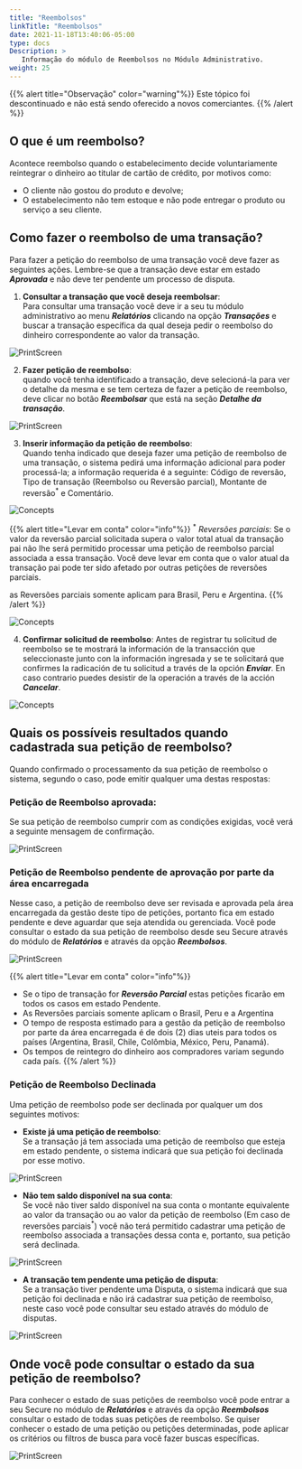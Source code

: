 ```yaml
---
title: "Reembolsos"
linkTitle: "Reembolsos"
date: 2021-11-18T13:40:06-05:00
type: docs
Description: >
   Informação do módulo de Reembolsos no Módulo Administrativo.
weight: 25
---
```


{{% alert title="Observação" color="warning"%}}
Este tópico foi descontinuado e não está sendo oferecido a novos comerciantes.
{{% /alert %}}

## O que é um reembolso?
Acontece reembolso quando o estabelecimento decide voluntariamente reintegrar o dinheiro ao titular de cartão de crédito, por motivos como:  
* O cliente não gostou do produto e devolve;
* O estabelecimento não tem estoque e não pode entregar o produto ou serviço a seu cliente.
 
## Como fazer o reembolso de uma transação?
Para fazer a petição do reembolso de uma transação você deve fazer as seguintes ações. Lembre-se que a transação deve estar em estado _**Aprovada**_ e não deve ter pendente um processo de disputa.

1. **Consultar a transação que você deseja reembolsar**:<br>
Para consultar uma transação você deve ir a seu tu módulo administrativo ao menu _**Relatórios**_ clicando na opção _**Transações**_ e buscar a transação específica da qual deseja pedir o reembolso do dinheiro correspondente ao valor da transação.

![PrintScreen](https://raw.githubusercontent.com/developers-payu-latam/developers-payu-latam.github.io/master/images/soluciones-adicionales-pt/reembolsos/reportes.png)
 
2. **Fazer petição de reembolso**:<br>
quando você tenha identificado a transação, deve selecioná-la para ver o detalhe da mesma e se tem certeza de fazer a petição de reembolso, deve clicar no botão _**Reembolsar**_ que está na seção _**Detalhe da transação**_.

![PrintScreen](https://raw.githubusercontent.com/developers-payu-latam/developers-payu-latam.github.io/master/images/soluciones-adicionales-pt/reembolsos/reembolso_clic.png)
 
3. **Inserir informação da petição de reembolso**:<br>
Quando tenha indicado que deseja fazer uma petição de reembolso de uma transação, o sistema pedirá uma informação adicional para poder processá-la; a informação requerida é a seguinte: Código de reversão, Tipo de transação (Reembolso ou Reversão parcial), Montante de reversão<sup>\*</sup> e Comentário.

![Concepts](https://raw.githubusercontent.com/developers-payu-latam/developers-payu-latam.github.io/master/images/soluciones-adicionales-pt/reembolsos/reembolso_dialog.png)
 
{{% alert title="Levar em conta" color="info"%}}
<sup>\*</sup> _Reversões parciais_: Se o valor da reversão parcial solicitada supera o valor total atual da transação pai não lhe será permitido processar uma petição de reembolso parcial associada a essa transação. Você deve levar em conta que o valor atual da transação pai pode ter sido afetado por outras petições de reversões parciais.

as Reversões parciais somente aplicam para Brasil, Peru e Argentina.
{{% /alert %}}

![Concepts](https://raw.githubusercontent.com/developers-payu-latam/developers-payu-latam.github.io/master/images/soluciones-adicionales-pt/reembolsos/reembolso_validacion1.png)

4. **Confirmar solicitud de reembolso**: 
Antes de registrar tu solicitud de reembolso se te mostrará la información de la transacción que seleccionaste junto con la información ingresada y se te solicitará que confirmes la radicación de tu solicitud a través de la opción _**Enviar**_. En caso contrario puedes desistir de la operación a través de la acción _**Cancelar**_.

![Concepts](https://raw.githubusercontent.com/developers-payu-latam/developers-payu-latam.github.io/master/images/soluciones-adicionales-pt/reembolsos/reembolso_confirmar.png)
 
## Quais os possíveis resultados quando cadastrada sua petição de reembolso?
Quando confirmado o processamento da sua petição de reembolso o sistema, segundo o caso, pode emitir qualquer uma destas respostas:

### Petição de Reembolso aprovada:
Se sua petição de reembolso cumprir com as condições exigidas, você verá a seguinte mensagem de confirmação.

![PrintScreen](https://raw.githubusercontent.com/developers-payu-latam/developers-payu-latam.github.io/master/images/soluciones-adicionales/reembolsos/reembolso_aprobado.png)

### Petição de Reembolso pendente de aprovação por parte da área encarregada
Nesse caso, a petição de reembolso deve ser revisada e aprovada pela área encarregada da gestão deste tipo de petições, portanto fica em estado pendente e deve aguardar que seja atendida ou gerenciada. Você pode consultar o estado da sua petição de reembolso desde seu Secure através do módulo de _**Relatórios**_ e através da opção _**Reembolsos**_.

![PrintScreen](https://raw.githubusercontent.com/developers-payu-latam/developers-payu-latam.github.io/master/images/soluciones-adicionales-pt/reembolsos/reembolso_aprobado.png)

{{% alert title="Levar em conta" color="info"%}}
* Se o tipo de transação for _**Reversão Parcial**_ estas petições ficarão em todos os casos em estado Pendente.
* As Reversões parciais somente aplicam o Brasil, Peru e a Argentina
* O tempo de resposta estimado para a gestão da petição de reembolso por parte da área encarregada é de dois (2) dias uteis para todos os países (Argentina, Brasil, Chile, Colômbia, México, Peru, Panamá).
* Os tempos de reintegro do dinheiro aos compradores variam segundo cada país.
{{% /alert %}}

### Petição de Reembolso Declinada
Uma petição de reembolso pode ser declinada por qualquer um dos seguintes motivos:

* **Existe já uma petição de reembolso**:<br>
Se a transação já tem associada uma petição de reembolso que esteja em estado pendente, o sistema indicará que sua petição foi declinada por esse motivo.

![PrintScreen](https://raw.githubusercontent.com/developers-payu-latam/developers-payu-latam.github.io/master/images/soluciones-adicionales-pt/reembolsos/reembolso_existente.png)

* **Não tem saldo disponível na sua conta**:<br>
Se você não tiver saldo disponível na sua conta o montante equivalente ao valor da transação ou ao valor da petição de reembolso (Em caso de reversões parciais<sup>\*</sup>) você não terá permitido cadastrar uma petição de reembolso associada a transações dessa conta e, portanto, sua petição será declinada.

![PrintScreen](https://raw.githubusercontent.com/developers-payu-latam/developers-payu-latam.github.io/master/images/soluciones-adicionales-pt/reembolsos/saldo_insuficiente.png)

* **A transação tem pendente uma petição de disputa**:<br>
Se a transação tiver pendente uma Disputa, o sistema indicará que sua petição foi declinada e não irá cadastrar sua petição de reembolso, neste caso você pode consultar seu estado através do módulo de disputas.

![PrintScreen](https://raw.githubusercontent.com/developers-payu-latam/developers-payu-latam.github.io/master/images/soluciones-adicionales-pt/reembolsos/disputa_pendiente.png)
 
## Onde você pode consultar o estado da sua petição de reembolso?
Para conhecer o estado de suas petições de reembolso você pode entrar a seu Secure no módulo de _**Relatórios**_ e através da opção _**Reembolsos**_ consultar o estado de todas suas petições de reembolso. Se quiser conhecer o estado de uma petição ou petições determinadas, pode aplicar os critérios ou filtros de busca para você fazer buscas específicas. 

![PrintScreen](https://raw.githubusercontent.com/developers-payu-latam/developers-payu-latam.github.io/master/images/soluciones-adicionales-pt/reembolsos/reembolso_consulta.png)